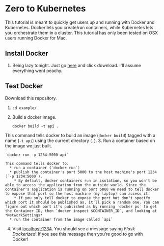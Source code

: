 # Zero to Kubernetes

This tutorial is meant to quickly get users up and running with Docker and Kubernetes. Docker lets you create/run containers, while Kubernetes lets you orchestrate them in a cluster. This tutorial has only been tested on OSX users running Docker for Mac.

## Install Docker
1. Being lazy tonight. Just go [here](https://docs.docker.com/docker-for-mac/) and click download. I'll assume everything went peachy.

## Test Docker
Download this repository.

1. `cd example/`
2. Build a docker image.

   `docker build -t api .`

  This command tells docker to build an image (`docker build`) tagged with a name (`-t api`) using the current directory (`.`).
3. Run a container based on the image we just built.

    `docker run -p 1234:5000 api`

    This command tells docker to:
      * run a container (`docker run`)
      * publish the container's port 5000 to the host machine's port 1234 (`-p 1234:5000`).
        * By default, docker containers run in isolation, so you won't be able to access the application from the outside world. Since the container's application is running on port 5000 we need to tell docker to expose that port so the host machine (my laptop) can access it.
        * If you only tell docker to expose the port but don't specify which port it should be published as, it'll pick a random one. You can figure out which port it's published as by running `docker ps` to get the Container ID, then `docker inspect $CONTAINER_ID`, and looking at *NetworkSettings*
      * run the container from the image called `api`

4. Visit [localhost:1234](localhost:1234). You should see a message saying *Flask Dockerized*. If you see this message then you're good to go with Docker!
